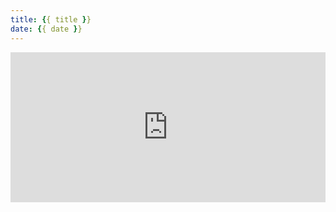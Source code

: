 ```yaml
---
title: {{ title }}
date: {{ date }}
---
```


<!-- Other footer content -->
<div class="footer-content">
  <!-- Your existing footer content -->
  

<iframe src="https://pocket.yunfeizhao.com/donation_unit" style="overflow-x:hidden;overflow-y:hidden; border:0xp none #fff; min-height:240px; width:100%;"  frameborder="0" scrolling="no" allowtransparency="true"></iframe>
</div>
